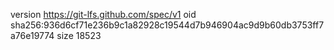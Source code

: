 version https://git-lfs.github.com/spec/v1
oid sha256:936d6cf71e236b9c1a82928c19544d7b946904ac9d9b60db3753ff7a76e19774
size 18523
